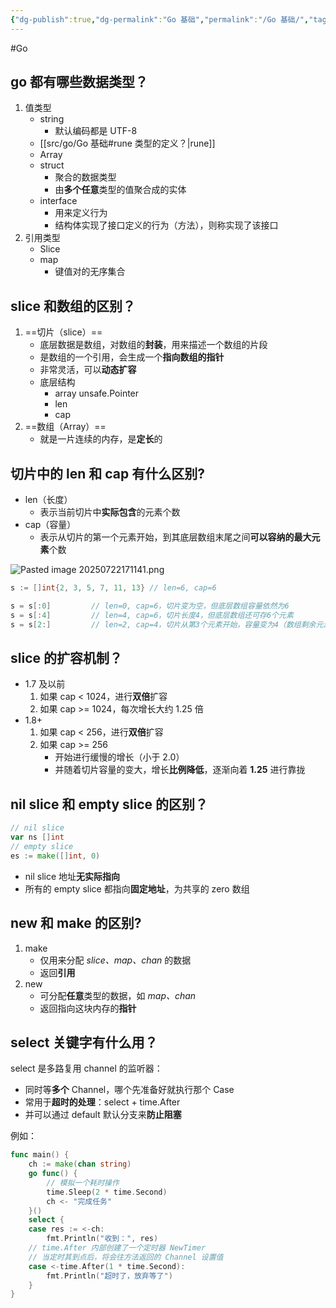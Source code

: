 ```yaml
---
{"dg-publish":true,"dg-permalink":"Go 基础","permalink":"/Go 基础/","tags":["Go"]}
---
```



#Go 

## go 都有哪些数据类型？

1. 值类型
	- string
		- 默认编码都是 UTF-8
	- [[src/go/Go 基础#rune 类型的定义？\|rune]]
	- Array
	- struct
		- 聚合的数据类型
		- 由**多个任意**类型的值聚合成的实体
	- interface
		- 用来定义行为
		- 结构体实现了接口定义的行为（方法），则称实现了该接口
2. 引用类型
	- Slice
	- map
		- 键值对的无序集合

## slice 和数组的区别？

1. ==切片（slice）==
	- 底层数据是数组，对数组的**封装**，用来描述一个数组的片段
	- 是数组的一个引用，会生成一个**指向数组的指针**
	- 非常灵活，可以**动态扩容**
	- 底层结构
		- array unsafe.Pointer
		- len
		- cap
2. ==数组（Array）==
	- 就是一片连续的内存，是**定长**的

## 切片中的 len 和 cap 有什么区别?

- len（长度）
	- 表示当前切片中**实际包含**的元素个数
- cap（容量）
	- 表示从切片的第一个元素开始，到其底层数组末尾之间**可以容纳的最大元素**个数

![Pasted image 20250722171141.png](/img/user/attachments/images/Pasted%20image%2020250722171141.png)

```go
s := []int{2, 3, 5, 7, 11, 13} // len=6, cap=6

s = s[:0]         // len=0, cap=6，切片变为空，但底层数组容量依然为6
s = s[:4]         // len=4, cap=6，切片长度4，但底层数组还可存6个元素
s = s[2:]         // len=2, cap=4，切片从第3个元素开始，容量变为4（数组剩余元素）
```

## slice 的扩容机制？

- 1.7 及以前
	1. 如果 cap < 1024，进行**双倍**扩容
	2. 如果 cap >= 1024，每次增长大约 1.25 倍
- 1.8+
	1. 如果 cap < 256，进行**双倍**扩容
	2. 如果 cap >= 256
		- 开始进行缓慢的增长（小于 2.0）
		- 并随着切片容量的变大，增长**比例降低**，逐渐向着 **1.25** 进行靠拢

## nil slice 和 empty slice 的区别？

```go
// nil slice
var ns []int
// empty slice
es := make([]int, 0)
```

- nil slice 地址**无实际指向**
- 所有的 empty slice 都指向**固定地址**，为共享的 zero 数组

## new 和 make 的区别?

1. make
	- 仅用来分配 *slice、map、chan* 的数据
	- 返回**引用**
2. new
	- 可分配**任意**类型的数据，如 *map、chan*
	- 返回指向这块内存的**指针**

## select 关键字有什么用？

select 是多路复用 channel 的监听器：
- 同时等**多个** Channel，哪个先准备好就执行那个 Case
- 常用于**超时的处理**：select + time.After
- 并可以通过 default 默认分支来**防止阻塞**

例如：

```go
func main() {
	ch := make(chan string)
	go func() {
		// 模拟一个耗时操作
		time.Sleep(2 * time.Second)
		ch <- "完成任务"
	}()
	select {
	case res := <-ch:
		fmt.Println("收到：", res)
	// time.After 内部创建了一个定时器 NewTimer
	// 当定时其到点后，将会往方法返回的 Channel 设置值
	case <-time.After(1 * time.Second):
		fmt.Println("超时了，放弃等了")
	}
}
```